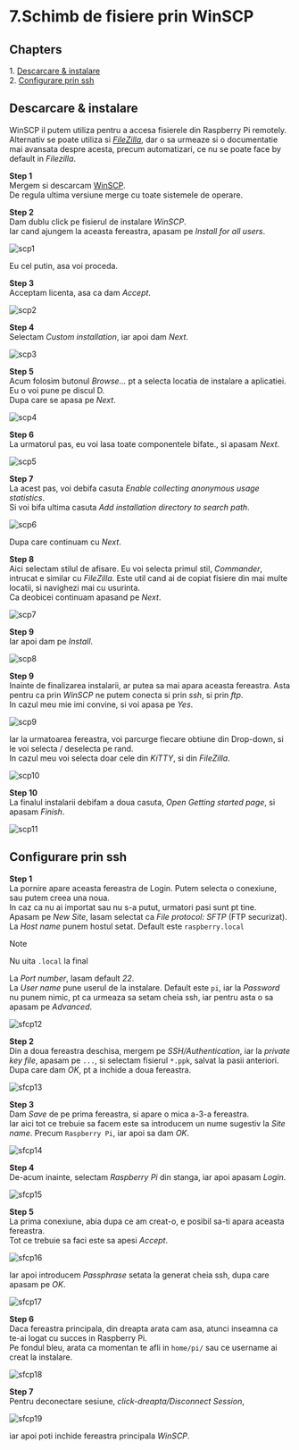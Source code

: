 <h1>7.Schimb de fisiere prin WinSCP</h1>

<h2 id="top">Chapters</h2>
1. <a href="#descarcare-instalare">Descarcare & instalare</a><br>
2. <a href="#ssh">Configurare prin ssh</a><br>


<h2 id="descarcare-instalare">Descarcare & instalare</h2>

WinSCP il putem utiliza pentru a accesa fisierele din Raspberry Pi remotely. Alternativ se poate utiliza si *[FileZilla](https://filezilla-project.org/)*, dar o sa urmeaze si o documentatie mai avansata despre acesta, precum automatizari, ce nu se poate face by default in *Filezilla*.

**Step 1**<br>
Mergem si descarcam [WinSCP](https://winscp.net/eng/download.php).<br>
De regula ultima versiune merge cu toate sistemele de operare.

**Step 2**<br>
Dam dublu click pe fisierul de instalare *WinSCP*.<br>
Iar cand ajungem la aceasta fereastra, apasam pe *Install for all users*.

<img src="_img/7/scp1.PNG" alt="scp1" />

Eu cel putin, asa voi proceda.

**Step 3**<br>
Acceptam licenta, asa ca dam *Accept*.

<img src="_img/7/scp2.PNG" alt="scp2" />

**Step 4**<br>
Selectam *Custom installation*, iar apoi dam *Next*.

<img src="_img/7/scp3.PNG" alt="scp3" />

**Step 5**<br>
Acum folosim butonul *Browse...* pt a selecta locatia de instalare a aplicatiei.<br>
Eu o voi pune pe discul D.<br>
Dupa care se apasa pe *Next*.

<img src="_img/7/scp4.PNG" alt="scp4" />

**Step 6**<br>
La urmatorul pas, eu voi lasa toate componentele bifate., si apasam *Next*.

<img src="_img/7/scp5.PNG" alt="scp5" />

**Step 7**<br>
La acest pas, voi debifa casuta *Enable collecting anonymous usage statistics*.<br>
Si voi bifa ultima casuta *Add installation directory to search path*.

<img src="_img/7/scp6.PNG" alt="scp6" />

Dupa care continuam cu *Next*.

**Step 8**<br>
Aici selectam stilul de afisare. Eu voi selecta primul stil, *Commander*, intrucat e similar cu *FileZilla*. Este util cand ai de copiat fisiere din mai multe locatii, si navighezi mai cu usurinta.<br>
Ca deobicei continuam apasand pe *Next*.

<img src="_img/7/scp7.PNG" alt="scp7" />

**Step 9**<br>
Iar apoi dam pe *Install*.

<img src="_img/7/scp8.PNG" alt="scp8" />

**Step 9**<br>
Inainte de finalizarea instalarii, ar putea sa mai apara aceasta fereastra. Asta pentru ca prin *WinSCP* ne putem conecta si prin *ssh*, si prin *ftp*.<br>
In cazul meu mie imi convine, si voi apasa pe *Yes*.

<img src="_img/7/scp9.PNG" alt="scp9" />

Iar la urmatoarea fereastra, voi parcurge fiecare obtiune din Drop-down, si le voi selecta / deselecta pe rand.<br>
In cazul meu voi selecta doar cele din *KiTTY*, si din *FileZilla*.

<img src="_img/7/scp10.PNG" alt="scp10" />

**Step 10**<br>
La finalul instalarii debifam a doua casuta, *Open Getting started page*, si apasam *Finish*.

<img src="_img/7/scp11.PNG" alt="scp11" />


<h2 id="ssh">Configurare prin ssh</h2>

**Step 1**<br>
La pornire apare aceasta fereastra de Login. Putem selecta o conexiune, sau putem creea una noua.<br>
In caz ca nu ai importat sau nu s-a putut, urmatori pasi sunt pt tine.<br>
Apasam pe *New Site*, lasam selectat ca *File protocol: SFTP* (FTP securizat).<br>
La *Host name* punem hostul setat. Default este `raspberry.local`

> [!NOTE]
> Nu uita `.local` la final

La *Port number*, lasam default *22*.<br>
La *User name* pune userul de la instalare. Default este `pi`, iar la *Password* nu punem nimic, pt ca urmeaza sa setam cheia ssh, iar pentru asta o sa apasam pe *Advanced*.

<img src="_img/7/sfcp12.PNG" alt="sfcp12" />

**Step 2**<br>
Din a doua fereastra deschisa, mergem pe *SSH/Authentication*, iar la *private key file*, apasam pe `...`, si selectam fisierul `*.ppk`, salvat la pasii anteriori.<br>
Dupa care dam *OK*, pt a inchide a doua fereastra.

<img src="_img/7/sfcp13.PNG" alt="sfcp13" />

**Step 3**<br>
Dam *Save* de pe prima fereastra, si apare o mica a-3-a fereastra.<br>
Iar aici tot ce trebuie sa facem este sa introducem un nume sugestiv la *Site name*. Precum `Raspberry Pi`, iar apoi sa dam *OK*.

<img src="_img/7/sfcp14.PNG" alt="sfcp14" />

**Step 4**<br>
De-acum inainte, selectam *Raspberry Pi* din stanga, iar apoi apasam *Login*.

<img src="_img/7/sfcp15.PNG" alt="sfcp15" />

**Step 5**<br>
La prima conexiune, abia dupa ce am creat-o, e posibil sa-ti apara aceasta fereastra.<br>
Tot ce trebuie sa faci este sa apesi *Accept*.

<img src="_img/7/sfcp16.PNG" alt="sfcp16" />

Iar apoi introducem *Passphrase* setata la generat cheia ssh, dupa care apasam pe *OK*.

<img src="_img/7/sfcp17.PNG" alt="sfcp17" />

**Step 6**<br>
Daca fereastra principala, din dreapta arata cam asa, atunci inseamna ca te-ai logat cu succes in Raspberry Pi.<br>
Pe fondul bleu, arata ca momentan te afli in `home/pi/` sau ce username ai creat la instalare.

<img src="_img/7/sfcp18.PNG" alt="sfcp18" />

**Step 7**<br>
Pentru deconectare sesiune, *click-dreapta/Disconnect Session*,

<img src="_img/7/sfcp19.PNG" alt="sfcp19" />

iar apoi poti inchide fereastra principala *WinSCP*.
